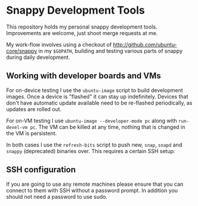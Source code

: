 # Snappy Development Tools

This repository holds my personal snappy development tools.  Improvements are
welcome, just shoot merge requests at me.

My work-flow involves using a checkout of http://github.com/ubuntu-core/snappy
in my ``$GOPATH``, building and testing various parts of snappy during daily
development.

## Working with developer boards and VMs

For on-device testing I use the ``ubuntu-image`` script to build development
images. Once a device is "flashed" it can stay up indefinitely. Devices that
don't have automatic update available need to be re-flashed periodically, as
updates are rolled out.

For on-VM testing I use ``ubuntu-image --developer-mode pc`` along with
``run-devel-vm pc``. The VM can be killed at any time, nothing that is changed
in the VM is persistent.

In both cases I use the ``refresh-bits`` script to push new, ``snap``,
``snapd`` and ``snappy`` (deprecated) binaries over. This requires a certain
SSH setup:

## SSH configuration

If you are going to use any remote machines please ensure that you can connect
to them with SSH without a password prompt. In addition you should not need a
password to use sudo.
